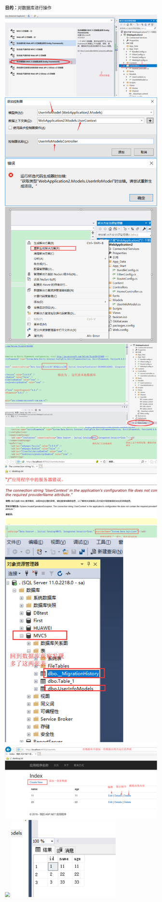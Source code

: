 <b>目的：</b>对数据库进行操作

![](https://github.com/swordboyASS/MVC5/blob/master/EF%E6%A1%86%E6%9E%B6%E5%9B%BE%E7%89%87/a1.png)
![](https://github.com/swordboyASS/MVC5/blob/master/EF%E6%A1%86%E6%9E%B6%E5%9B%BE%E7%89%87/a2.png)
![](https://github.com/swordboyASS/MVC5/blob/master/EF%E6%A1%86%E6%9E%B6%E5%9B%BE%E7%89%87/a3.png)
![](https://github.com/swordboyASS/MVC5/blob/master/EF%E6%A1%86%E6%9E%B6%E5%9B%BE%E7%89%87/a4.png)
![](https://github.com/swordboyASS/MVC5/blob/master/EF%E6%A1%86%E6%9E%B6%E5%9B%BE%E7%89%87/a5.png)
![](https://github.com/swordboyASS/MVC5/blob/master/EF%E6%A1%86%E6%9E%B6%E5%9B%BE%E7%89%87/a6.png)
![](https://github.com/swordboyASS/MVC5/blob/master/EF%E6%A1%86%E6%9E%B6%E5%9B%BE%E7%89%87/a7.png)
![](https://github.com/swordboyASS/MVC5/blob/master/EF%E6%A1%86%E6%9E%B6%E5%9B%BE%E7%89%87/a8.png)
![](https://github.com/swordboyASS/MVC5/blob/master/EF%E6%A1%86%E6%9E%B6%E5%9B%BE%E7%89%87/a9.png)
![](https://github.com/swordboyASS/MVC5/blob/master/EF%E6%A1%86%E6%9E%B6%E5%9B%BE%E7%89%87/a10.png)
![](https://github.com/swordboyASS/MVC5/blob/master/EF%E6%A1%86%E6%9E%B6%E5%9B%BE%E7%89%87/a11.png)
![](https://github.com/swordboyASS/MVC5/blob/master/EF%E6%A1%86%E6%9E%B6%E5%9B%BE%E7%89%87/a12.png)



